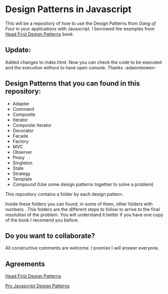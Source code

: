 # Design Patterns in Javascript
This will be a repository of how to use the Design Patterns from *Gang of Four* in your applications with Javascript.
I borrowed the examples from [Head First Design Patterns](http://www.amazon.com/First-Design-Patterns-Elisabeth-Freeman/dp/0596007124/ref=sr_1_1?ie=UTF8&qid=1316512770&sr=8-1) book.

## Update:
Added changes to index.html. Now you can check the code to be executed and the execution without to have open console. Thanks -adamnbowen-

## Design Patterns that you can found in this repository:

* Adapter
* Command
* Composite
* Iterator
* Composite Iterator
* Decorator
* Facade
* Factory
* MVC
* Observer
* Proxy
* Singleton
* State
* Strategy
* Template
* Compound (Use some design patterns together to solve a problem)

This repository contains a folder by each design pattern.

Inside these folders you can found, in some of them, other folders with numbers . This folders are the different steps to follow to arrive to the final resolution of the problem.
You will understand it better if you have one copy of the book I recomend you before.

## Do you want to collaborate?

All constructive comments are welcome. I promise I will answer everyone.

## Agreements

[Head First Design Patterns](http://www.amazon.com/First-Design-Patterns-Elisabeth-Freeman/dp/0596007124/ref=sr_1_1?ie=UTF8&qid=1316512770&sr=8-1)

[Pro Javascript Design Patterns](http://www.amazon.com/Pro-JavaScript-Design-Patterns-ebook/dp/B001AT1YUA/ref=sr_1_2?ie=UTF8&qid=1317818607&sr=8-2)
